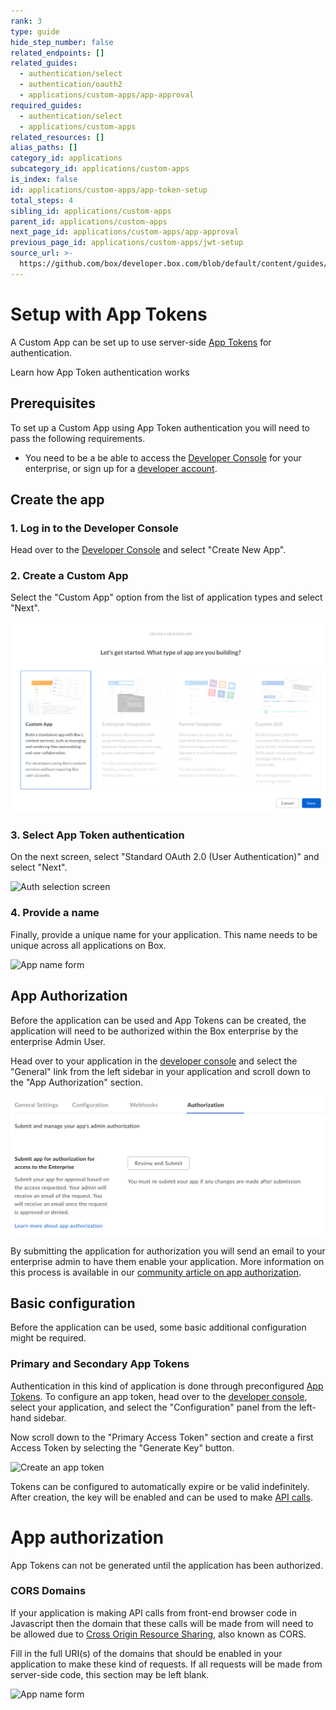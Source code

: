 ```yaml
---
rank: 3
type: guide
hide_step_number: false
related_endpoints: []
related_guides:
  - authentication/select
  - authentication/oauth2
  - applications/custom-apps/app-approval
required_guides:
  - authentication/select
  - applications/custom-apps
related_resources: []
alias_paths: []
category_id: applications
subcategory_id: applications/custom-apps
is_index: false
id: applications/custom-apps/app-token-setup
total_steps: 4
sibling_id: applications/custom-apps
parent_id: applications/custom-apps
next_page_id: applications/custom-apps/app-approval
previous_page_id: applications/custom-apps/jwt-setup
source_url: >-
  https://github.com/box/developer.box.com/blob/default/content/guides/applications/custom-apps/app-token-setup.md
---
```

# Setup with App Tokens

A Custom App can be set up to use server-side
[App Tokens][app-token] for authentication.

<CTA to='g://authentication/app-token'>

Learn how App Token authentication works

</CTA>

## Prerequisites

To set up a Custom App using App Token authentication you will need to pass the
following requirements.

* You need to be a be able to access the [Developer Console][devconsole] for
  your enterprise, or sign up for a [developer account][devaccount].

## Create the app

### 1. Log in to the Developer Console

Head over to the [Developer Console][devconsole] and select "Create New App".

### 2. Create a Custom App

Select the "Custom App" option from the list of application types and select
"Next".

<ImageFrame border>

![Application selection screen](../images/app-types.png)

</ImageFrame>

### 3. Select App Token authentication

On the next screen, select "Standard OAuth 2.0 (User Authentication)" and select
"Next".

<ImageFrame border width="400" center>

![Auth selection screen](../images/auth-types-app-tokens.png)

</ImageFrame>

### 4. Provide a name

Finally, provide a unique name for your application. This name needs to be
unique across all applications on Box.

<ImageFrame border width="600" center>

![App name form](../images/app-name.png)

</ImageFrame>

## App Authorization

Before the application can be used and App Tokens can be created, the
application will need to be authorized within the Box enterprise by the
enterprise Admin User.

Head over to your application in the [developer console][devconsole] and
select the "General" link from the left sidebar in your application
and scroll down to the "App Authorization" section.

<ImageFrame border width="400" center>

![Add and Manage keys](../images/app-authorization.png)

</ImageFrame>

By submitting the application for authorization you  will send an email to your
enterprise admin to have them enable your application. More information on this
process is available in our [community article on app authorization][app-auth].

## Basic configuration

Before the application can be used, some basic additional configuration might be
required.

### Primary and Secondary App Tokens

Authentication in this kind of application is done through preconfigured [App
Tokens][app-token]. To configure an app token, head over to the [developer
console][devconsole], select your application, and select the "Configuration"
panel from the left-hand sidebar.

Now scroll down to the "Primary Access Token" section and create a first Access
Token by selecting the "Generate Key" button.

<ImageFrame border width="600" center>

![Create an app token](../images/app-generate-key.png)

</ImageFrame>

Tokens can be configured to automatically expire or be valid indefinitely.
After creation, the key will be enabled and can be used to make [API
calls][api-calls].

<Message warning>

# App authorization

App Tokens can not be generated until the application has been authorized.

</Message>

### CORS Domains

If your application is making API calls from front-end browser code in
Javascript then the domain that these calls will be made from will need to be
allowed due to [Cross Origin Resource Sharing][cors], also known as CORS.

Fill in the full URI(s) of the domains that should be enabled in your
application to make these kind of requests. If all requests will be made from
server-side code, this section may be left blank.

<ImageFrame border>

![App name form](../images/app-cors.png)

</ImageFrame>

[devconsole]: https://app.box.com/developers/console
[devaccount]: https://account.box.com/signup/n/developer
[devtoken]: g://authentication/access-tokens/developer-tokens
[scopes]: g://api-calls/permissions-and-errors/scopes
[cors]: https://en.wikipedia.org/wiki/Cross-origin_resource_sharing
[app-token]: g://authentication/app-token
[api-calls]: g://api-calls
[app-auth]: https://community.box.com/t5/Managing-Developer-Sandboxes/Authorizing-Apps-in-the-Box-App-Approval-Process/ta-p/77293